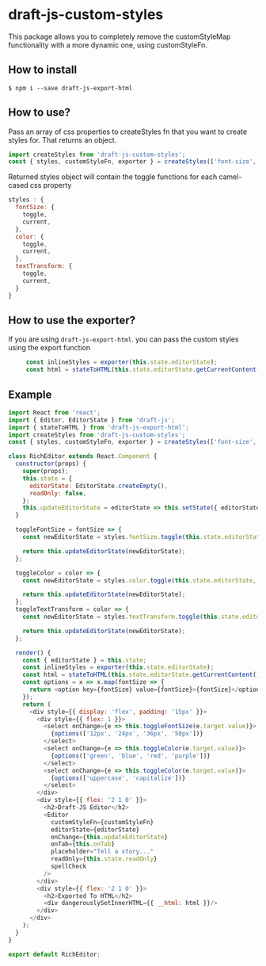 # draft-js-custom-styles

This package allows you to completely remove the customStyleMap functionality with a more dynamic one, using customStyleFn.

## How to install
 
 ```
 $ npm i --save draft-js-export-html
 ```
 
 ## How to use?
 
 Pass an array of css properties to createStyles fn that you want to create styles for.
 That returns an object.
 
 ```javascript
 import createStyles from 'draft-js-custom-styles';
 const { styles, customStyleFn, exporter } = createStyles(['font-size', 'color', 'text-transform']);
 ```
 
 Returned styles object will contain the toggle functions for each camel-cased css property
 
 ```javascript
 styles : { 
   fontSize: {
     toggle,
     current,
   },
   color: {
     toggle,
     current,
   },
   textTransform: {
     toggle,
     current,
   }
 }
```
 
 ## How to use the exporter?
 
 If you are using `draft-js-export-html`. you can pass the custom styles using the export function 

```javascript
     const inlineStyles = exporter(this.state.editorState);
     const html = stateToHTML(this.state.editorState.getCurrentContent(), { inlineStyles });
 ```

## Example

```javascript
import React from 'react';
import { Editor, EditorState } from 'draft-js';
import { stateToHTML } from 'draft-js-export-html';
import createStyles from 'draft-js-custom-styles';
const { styles, customStyleFn, exporter } = createStyles(['font-size', 'color', 'text-transform']);

class RichEditor extends React.Component {
  constructor(props) {
    super(props);
    this.state = {
      editorState: EditorState.createEmpty(),
      readOnly: false,
    };
    this.updateEditorState = editorState => this.setState({ editorState });
  }

  toggleFontSize = fontSize => {
    const newEditorState = styles.fontSize.toggle(this.state.editorState, fontSize);

    return this.updateEditorState(newEditorState);
  };

  toggleColor = color => {
    const newEditorState = styles.color.toggle(this.state.editorState, color);

    return this.updateEditorState(newEditorState);
  };
  toggleTextTransform = color => {
    const newEditorState = styles.textTransform.toggle(this.state.editorState, color);

    return this.updateEditorState(newEditorState);
  };

  render() {
    const { editorState } = this.state;
    const inlineStyles = exporter(this.state.editorState);
    const html = stateToHTML(this.state.editorState.getCurrentContent(), { inlineStyles });
    const options = x => x.map(fontSize => {
      return <option key={fontSize} value={fontSize}>{fontSize}</option>;
    });
    return (
      <div style={{ display: 'flex', padding: '15px' }}>
        <div style={{ flex: 1 }}>
          <select onChange={e => this.toggleFontSize(e.target.value)}>
            {options(['12px', '24px', '36px', '50px'])}
          </select>
          <select onChange={e => this.toggleColor(e.target.value)}>
            {options(['green', 'blue', 'red', 'purple'])}
          </select>
          <select onChange={e => this.toggleColor(e.target.value)}>
            {options(['uppercase', 'capitalize'])}
          </select>
        </div>
        <div style={{ flex: '2 1 0' }}>
          <h2>Draft-JS Editor</h2>
          <Editor
            customStyleFn={customStyleFn}
            editorState={editorState}
            onChange={this.updateEditorState}
            onTab={this.onTab}
            placeholder="Tell a story..."
            readOnly={this.state.readOnly}
            spellCheck
          />
        </div>
        <div style={{ flex: '2 1 0' }}>
          <h2>Exported To HTML</h2>
          <div dangerouslySetInnerHTML={{ __html: html }}/>
        </div>
      </div>
    );
  }
}

export default RichEditor;

```
